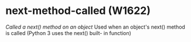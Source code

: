 # next-method-called (W1622)
*Called a next() method on an object* Used when an object's next()
method is called (Python 3 uses the next() built- in function)
